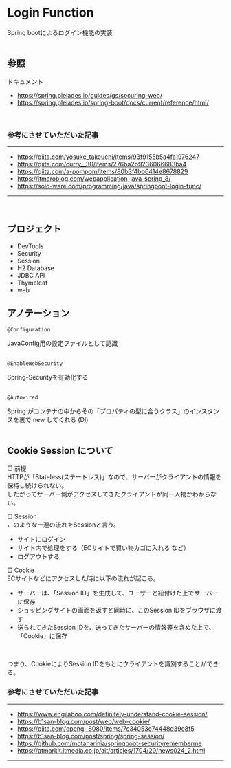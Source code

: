 # Login Function
Spring bootによるログイン機能の実装
<br>
<br>

## 参照
ドキュメント<br>
- https://spring.pleiades.io/guides/gs/securing-web/
- https://spring.pleiades.io/spring-boot/docs/current/reference/html/
<br>

### 参考にさせていただいた記事
***
- https://qiita.com/yosuke_takeuchi/items/93f9155b5a4fa1976247
- https://qiita.com/curry__30/items/276ba2b9236066683ba4
- https://qiita.com/a-pompom/items/80b3f4bb6414e8678829
- https://itmaroblog.com/webapplication-java-spring_8/
- https://solo-ware.com/programming/java/springboot-login-func/
***
<br>

## プロジェクト
- DevTools
- Security
- Session
- H2 Database
- JDBC API
- Thymeleaf
- web


## アノテーション
```
@Configuration
```
JavaConfig用の設定ファイルとして認識
<br>
<br>

```
@EnableWebSecurity
```
Spring-Securityを有効化する
<br>
<br>

```
@Autowired
```
Spring がコンテナの中からその「プロパティの型に合うクラス」のインスタンスを裏で new してくれる (DI)
<br>
<br>

## Cookie Session について

□ 前提<br>
HTTPが「Stateless(ステートレス)」なので、サーバーがクライアントの情報を保持し続けられない。<br>
したがってサーバー側がアクセスしてきたクライアントが同一人物かわからない。<br>

□ Session<br>
このような一連の流れをSessionと言う。<br>
- サイトにログイン
- サイト内で処理をする（ECサイトで買い物カゴに入れる など）
- ログアウトする

□ Cookie<br>
ECサイトなどにアクセスした時に以下の流れが起こる。
- サーバーは、「Session ID」を生成して、ユーザーと紐付けた上でサーバーに保存
- ショッピングサイトの画面を返すと同時に、このSession IDをブラウザに渡す
- 送られてきたSession IDを、送ってきたサーバーの情報等を含めた上で、「Cookie」に保存
<br>

つまり、CookieによりSession IDをもとにクライアントを識別することができる。

### 参考にさせていただいた記事
***
- https://www.engilaboo.com/definitely-understand-cookie-session/
- https://b1san-blog.com/post/web/web-cookie/
- https://qiita.com/opengl-8080/items/7c34053c74448d39e8f5
- https://b1san-blog.com/post/spring/spring-session/
- https://github.com/motaharinia/springboot-securityrememberme
- https://atmarkit.itmedia.co.jp/ait/articles/1704/20/news024_2.html
***

